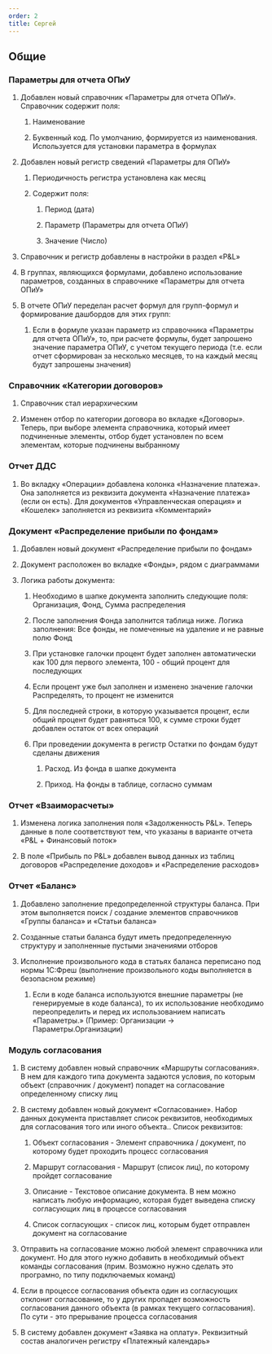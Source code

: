 ```yaml
---
order: 2
title: Сергей
---
```


## Общие

### Параметры для отчета ОПиУ

1. Добавлен новый справочник «Параметры для отчета ОПиУ». Справочник содержит поля:

   1. Наименование

   2. Буквенный код. По умолчанию, формируется из наименования. Используется для установки параметра в формулах

2. Добавлен новый регистр сведений «Параметры для ОПиУ»

   1. Периодичность регистра установлена как месяц

   2. Содержит поля:

      1. Период (дата)

      2. Параметр (Параметры для отчета ОПиУ)

      3. Значение (Число)

3. Справочник и регистр добавлены в настройки в раздел «P&L»

4. В группах, являющихся формулами, добавлено использование параметров, созданных в справочнике «Параметры для отчета ОПиУ»

5. В отчете ОПиУ переделан расчет формул для групп-формул и формирование дашбордов для этих групп:

   1. Если в формуле указан параметр из справочника «Параметры для отчета ОПиУ», то, при расчете формулы, будет запрошено значение параметра ОПиУ, с учетом текущего периода (т.е. если отчет сформирован за несколько месяцев, то на каждый месяц будут запрошены значения)

### Справочник «Категории договоров»

1. Справочник стал иерархическим

2. Изменен отбор по категории договора во вкладке «Договоры». Теперь, при выборе элемента справочника, который имеет подчиненные элементы, отбор будет установлен по всем элементам, которые подчинены выбранному

### Отчет ДДС

1. Во вкладку «Операции» добавлена колонка «Назначение платежа». Она заполняется из реквизита документа «Назначение платежа» (если он есть). Для документов «Управленческая операция» и «Кошелек» заполняется из реквизита «Комментарий»

### Документ «Распределение прибыли по фондам»

1. Добавлен новый документ «Распределение прибыли по фондам»

2. Документ расположен во вкладке «Фонды», рядом с диаграммами

3. Логика работы документа:

   1. Необходимо в шапке документа заполнить следующие поля: Организация, Фонд, Сумма распределения

   2. После заполнения Фонда заполнится таблица ниже. Логика заполнения: Все фонды, не помеченные на удаление и не равные полю Фонд

   3. При установке галочки процент будет заполнен автоматически как 100 для первого элемента, 100 - общий процент для последующих

   4. Если процент уже был заполнен и изменено значение галочки Распределять, то процент не изменится

   5. Для последней строки, в которую указывается процент, если общий процент будет равняться 100, к сумме строки будет добавлен остаток от всех операций

   6. При проведении документа в регистр Остатки по фондам будут сделаны движения

      1. Расход. Из фонда в шапке документа

      2. Приход. На фонды в таблице, согласно суммам

### Отчет «Взаиморасчеты»

1. Изменена логика заполнения поля «Задолженность P&L». Теперь данные в поле соответствуют тем, что указаны в варианте отчета «P&L + Финансовый поток»

2. В поле «Прибыль по P&L» добавлен вывод данных из таблиц договоров «Распределение доходов» и «Распределение расходов»

### Отчет «Баланс»

1. Добавлено заполнение предопределенной структуры баланса. При этом выполняется поиск / создание элементов справочников «Группы баланса» и «Статьи баланса»

2. Созданные статьи баланса будут иметь предопределенную структуру и заполненные пустыми значениями отборов

3. Исполнение произвольного кода в статьях баланса переписано под нормы 1С:Фреш (выполнение произвольного коды выполняется в безопасном режиме)

   1. Если в коде баланса используются внешние параметры (не генерируемые в коде баланса), то их использование необходимо переопределить и перед их использованием написать «Параметры.» (Пример: Организации -> Параметры.Организации)

### Модуль согласования

1. В систему добавлен новый справочник «Маршруты согласования». В нем для каждого типа документа задаются условия, по которым объект (справочник / документ) попадет на согласование определенному списку лиц

2. В систему добавлен новый документ «Согласование». Набор данных документа приставляет список реквизитов, необходимых для согласования того или иного объекта.. Список реквизитов:

   1. Объект согласования - Элемент справочника / документ, по которому будет проходить процесс согласования

   2. Маршрут согласования - Маршрут (список лиц), по которому пройдет согласование

   3. Описание - Текстовое описание документа. В нем можно написать любую информацию, которая будет выведена списку согласующих лиц в процессе согласования

   4. Список согласующих - список лиц, которым будет отправлен документ на согласование

3. Отправить на согласование можно любой элемент справочника или документ. Но для этого нужно добавить в необходимый объект команды согласования (прим. Возможно нужно сделать это програмно, по типу подключаемых команд)

4. Если в процессе согласования объекта один из согласующих отклонит согласование, то у других пропадет возможность согласования данного объекта (в рамках текущего согласования). По сути - это прерывание процесса согласования

5. В систему добавлен документ «Заявка на оплату». Реквизитный состав аналогичен регистру «Платежный календарь»